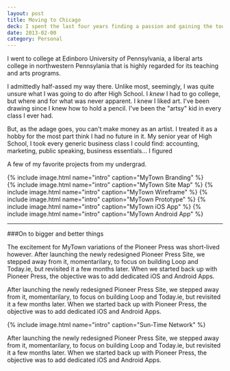 ```yaml
---
layout: post
title: Moving to Chicago
deck: I spent the last four years finding a passion and gaining the tools needed to start my professional career. The mix of traditional art and design has me feeling confident in my future.
date: 2013-02-00
category: Personal
---
```


I went to college at Edinboro University of Pennsylvania, a liberal arts college in northwestern Pennsylania that is highly regarded for its teaching and arts programs.

I admittedly half-assed my way there. Unlike most, seemingly, I was quite unsure what I was going to do after High School. I  *knew* I had to go college, but where and for what was never apparent. I knew I liked art. I've been drawing since I knew how to hold a pencil. I've been the "artsy" kid in every class I ever had. 

But, as the adage goes, you can't make money as an artist. I treated it as a hobby for the most part think I had no future in it. My senior year of High School, I took every generic business class I could find: accounting, marketing, public speaking, business essentials... I figured 

A few of my favorite projects from my undergrad.

{% include image.html name="intro" caption="MyTown Branding" %}  
{% include image.html name="intro" caption="MyTown Site Map" %}
{% include image.html name="intro" caption="MyTown Wireframe" %}
{% include image.html name="intro" caption="MyTown Prototype" %}
{% include image.html name="intro" caption="MyTown iOS App" %}
{% include image.html name="intro" caption="MyTown Android App" %}

---

###On to bigger and better things

The excitement for MyTown variations of the Pioneer Press was short-lived however.
After launching the newly redesigned Pioneer Press Site, we stepped away from it, momentarilary, to focus on building Loop and Today.ie, but revisited it a few months later. When we started back up with Pioneer Press, the objective was to add dedicated iOS and Android Apps.

After launching the newly redesigned Pioneer Press Site, we stepped away from it, momentarilary, to focus on building Loop and Today.ie, but revisited it a few months later. When we started back up with Pioneer Press, the objective was to add dedicated iOS and Android Apps.

{% include image.html name="intro" caption="Sun-Time Network" %}

After launching the newly redesigned Pioneer Press Site, we stepped away from it, momentarilary, to focus on building Loop and Today.ie, but revisited it a few months later. When we started back up with Pioneer Press, the objective was to add dedicated iOS and Android Apps.

